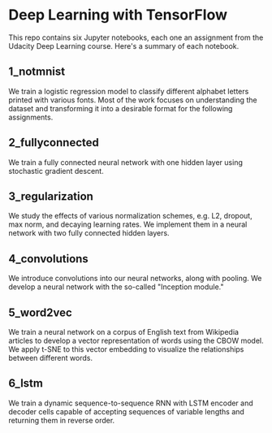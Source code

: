 # Deep Learning with TensorFlow
This repo contains six Jupyter notebooks, each one an assignment from the Udacity Deep Learning course.
Here's a summary of each notebook.

## 1_notmnist
We train a logistic regression model to classify different alphabet letters printed with various fonts.
Most of the work focuses on understanding the dataset and transforming it into a desirable format for the following assignments.

## 2_fullyconnected
We train a fully connected neural network with one hidden layer using stochastic gradient descent.

## 3_regularization
We study the effects of various normalization schemes, e.g. L2, dropout, max norm, and decaying learning rates. We implement them in a neural network with two fully connected hidden layers.

## 4_convolutions
We introduce convolutions into our neural networks, along with pooling. We develop a neural network with the so-called "Inception module."

## 5_word2vec
We train a neural network on a corpus of English text from Wikipedia articles to develop a vector representation of words using the CBOW model.
We apply t-SNE to this vector embedding to visualize the relationships between different words.

## 6_lstm
We train a dynamic sequence-to-sequence RNN with LSTM encoder and decoder cells capable of accepting sequences of variable lengths and returning them in reverse order.
